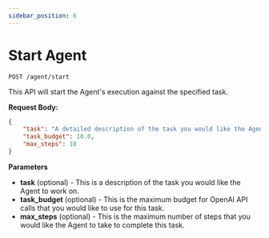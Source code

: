 ```yaml
---
sidebar_position: 6
---
```


# Start Agent

`POST /agent/start`

This API will start the Agent's execution against the specified task.

**Request Body:**

```json
{
    "task": "A detailed description of the task you would like the Agent to complete.",
    "task_budget": 10.0,
    "max_steps": 10
}
```

**Parameters**

- **task** (optional) - This is a description of the task you would like the Agent to work on.
- **task_budget** (optional) - This is the maximum budget for OpenAI API calls that you would like to use for this task.
- **max_steps** (optional) - This is the maximum number of steps that you would like the Agent to take to complete this task.
